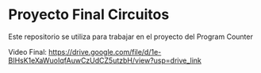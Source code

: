 # Proyecto Final Circuitos
Este repositorio se utiliza para trabajar en el proyecto del Program Counter

Video Final:
https://drive.google.com/file/d/1e-BIHsK1eXaWuoIqfAuwCzUdCZ5utzbH/view?usp=drive_link
